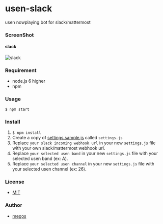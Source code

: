 # usen-slack
usen nowplaying bot for slack/mattermost

### ScreenShot

#### slack
![slack](https://github.com/megos/usen-slack/wiki/images/screenshot_slack.png)

### Requirement
- node.js 6 higher
- npm

### Usage
```
$ npm start
```

### Install
1. `$ npm install`
2. Create a copy of [settings.sample.js](settings.sample.js) called `settings.js`
3. Replace `your slack incoming webhook url` in your new `settings.js` file with your own slack/mattermost webhook url.
4. Replace `your selected usen band` in your new `settings.js` file with your selected usen band (ex: A).
5. Replace `your selected usen channel` in your new `settings.js` file with your selected usen channel (ex: 26).

### License
- [MIT](LICENSE)

### Author
- [megos](https://github.com/megos)